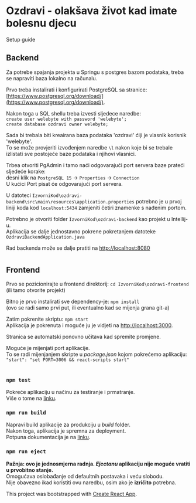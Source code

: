 # Ozdravi - olakšava život kad imate bolesnu djecu 

Setup guide

## Backend

Za potrebe spajanja projekta u Springu s postgres bazom podataka, treba se napraviti baza lokalno na računalu.

Prvo treba instalirati i konfigurirati PostgreSQL sa stranice: [https://www.postgresql.org/download/](https://www.postgresql.org/download/).

Nakon toga u SQL shellu treba izvesti sljedece naredbe: \
`create user welebyte with password 'welebyte';` \
`create database ozdravi owner welebyte;` 

Sada bi trebala biti kreairana baza podataka 'ozdravi' ćiji je vlasnik korisnik 'welebyte'. \
To se može provjeriti izvođenjem naredbe `\l` nakon koje bi se trebale \
izlistati sve postojeće baze podataka i njihovi vlasnici. 

Trbea otvoriti PgAdmin i tamo naći odgovarajući port servera baze prateći sljedeće korake: \
desni klik na `PostgreSQL 15` ->  `Properties` -> `Connection` \
U kućici Port pisat će odgovarajući port servera.

U datoteci `IzvorniKod\ozdravi-backend\src\main\resources\application.properties` potrebno je u prvoj 
liniji koda kod `localhost:5434` zamjeniti četiri znamenke s nađenim portom.

Potrebno je otvoriti folder `IzvorniKod\ozdravi-backend` kao projekt u Intellij-u. \
Aplikacija se dalje jednostavno pokrene pokretanjem datoteke `OzdraviBackendApplication.java`

Rad backenda može se dalje pratiti na [http://localhost:8080](http://localhost:8080)

#

## Frontend

Prvo se pozicionirajte u frontend direktorij: `cd IzvorniKod\ozdravi-frontend` \
(ili tamo otvorite projekt)

Bitno je prvo instalirati sve dependency-je: `npm install` \
(ovo se radi samo prvi put, ili eventualno kad se mijenja grana git-a)

Zatim pokrenite skriptu:
`npm start` \
Aplikacija je pokrenuta i moguće ju je vidjeti na [http://localhost:3000](http://localhost:3000).

Stranica se automatski ponovno učitava kad spremite promjene. 

Moguće je mijenjati port aplikacije. \
To se radi mijenjanjem skripte u *package.json* kojom pokrećemo aplikaciju: \
 `"start": "set PORT=3006 && react-scripts start"`

#

### `npm test`
Pokreće aplikaciju u načinu za testiranje i prmatranje. \
Više o tome na [linku](https://facebook.github.io/create-react-app/docs/running-tests).


### `npm run build`
Napravi build aplikacije za produkciju u *build* folder. \
Nakon toga, aplikacija je spremna za deployment. \
Potpuna dokumentacija je na [linku](https://facebook.github.io/create-react-app/docs/deployment).

### `npm run eject`
**Pažnja: ovo je jednosmjerna radnja. *Ejectanu* aplikaciju nije moguće vratiti u prvobitno stanje.** \
Omogućava oslobađanje od defaultnih postavaka i veću slobodu. \
Nije obavezno ikad koristiti ovu naredbu, osim ako je **izričito** potrebna.


This project was bootstrapped with [Create React App](https://github.com/facebook/create-react-app).

